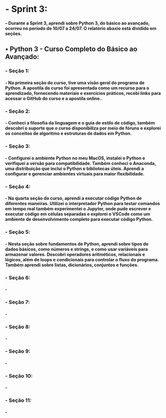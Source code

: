 <h1>- Sprint 3:</h1>
<h4>– Durante a Sprint 3, aprendi sobre Python 3, do básico ao avançado, ocorreu no período de 10/07 a 24/07. O relatório abaxio está dividido em seções. </h4>

<h2>• Python 3 - Curso Completo do Básico ao Avançado:</h2>

<h3>- Seção 1:</h3>
<h4>- Na primeira seção do curso, tive uma visão geral do programa de Python. A apostila do curso foi apresentada como um recurso para o aprendizado, fornecendo materiais e exercícios práticos, recebi links para acessar o GitHub do curso e a apostila online..</h4>


<h3>- Seção 2:</h3>
<h4>- Conheci a filosofia da linguagem e o guia de estilo de código, também descobri o suporte que o curso disponíbiliza por meio de fóruns e explorei os conceitos de algoritmo e estruturas de dados em Python. </h4>

 
 <h3>- Seção 3:</h3>
<h4>- Configurei o ambiente Python no meu MacOS, instalei o Python e verifiquei a versão para compatibilidade. Também conheci o Anaconda, uma distribuição que inclui o Python e bibliotecas úteis. Aprendi a configurar e gerenciar ambientes virtuais para maior flexibilidade.</h4>

 <h3>- Seção 4:</h3>
<h4>- Na quarta seção do curso, aprendi a executar código Python de diferentes maneiras. Utilizei o interpretador Python para testar comandos em tempo real também experimentei o Jupyter, onde pude escrever e executar código em células separadas e explorei o VSCode como um ambiente de desenvolvimento completo para executar código Python. </h4>

 <h3>- Seção 5:</h3>
<h4>- Nesta seção sobre fundamentos de Python, aprendi sobre tipos de dados básicos, como números e strings, e como usar variáveis para armazenar valores. Descobri operadores aritméticos, relacionais e lógicos, além de loops e condicionais para controlar o fluxo do programa. Também aprendi sobre listas, dicionários, conjuntos e funções. </h4>

 <h3>- Seção 6:</h3>
<h4>- </h4>

 <h3>- Seção 7:</h3>
<h4>-</h4>

 <h3>- Seção 8:</h3>
<h4>-</h4>

 <h3>- Seção 9:</h3>
<h4>-</h4>

 <h3>- Seção 10:</h3>
<h4>-</h4>

 <h3>- Seção 11:</h3>
<h4>-</h4>

 
 